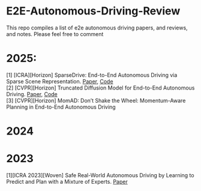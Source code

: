 # E2E-Autonomous-Driving-Review
This repo compiles a list of e2e autonomous driving papers, and reviews, and notes. Please feel free to comment


# 2025: 
[1] [ICRA][Horizon] SparseDrive: End-to-End Autonomous Driving via Sparse Scene Representation. [Paper](https://arxiv.org/pdf/2405.19620), [Code](https://github.com/swc-17/SparseDrive)  
[2] [CVPR][Horizon] Truncated Diffusion Model for End-to-End Autonomous Driving. [Paper](https://arxiv.org/abs/2411.15139), [Code](https://github.com/hustvl/DiffusionDrive)  
[3] [CVPR][Horizon] MomAD: Don’t Shake the Wheel: Momentum-Aware Planning in End-to-End Autonomous Driving


# 2024

# 2023
[1][ICRA 2023][Woven] Safe Real-World Autonomous Driving by Learning to Predict and Plan with a Mixture of Experts. [Paper](https://arxiv.org/abs/2211.02131)  
